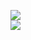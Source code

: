 [![](https://img.shields.io/badge/Made%20With-Github%20Spray-lightgrey.svg?style=for-the-badge&logo=github)](https://github.com/Annihil/github-spray#18681)  
[![](https://i.imgur.com/2DrTn0Z.gif)](https://github.com/Annihil/github-spray)